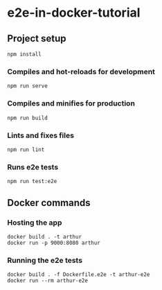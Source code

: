 # e2e-in-docker-tutorial

## Project setup
```
npm install
```

### Compiles and hot-reloads for development
```
npm run serve
```

### Compiles and minifies for production
```
npm run build
```

### Lints and fixes files
```
npm run lint
```

### Runs e2e tests
```
npm run test:e2e
```

## Docker commands

### Hosting the app

```
docker build . -t arthur
docker run -p 9000:8080 arthur
```

### Running the e2e tests
```
docker build . -f Dockerfile.e2e -t arthur-e2e 
docker run --rm arthur-e2e
```
